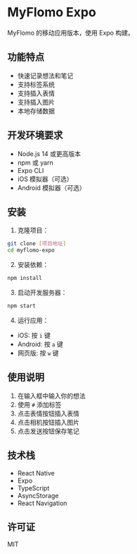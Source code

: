 # MyFlomo Expo

MyFlomo 的移动应用版本，使用 Expo 构建。

## 功能特点

- 快速记录想法和笔记
- 支持标签系统
- 支持插入表情
- 支持插入图片
- 本地存储数据

## 开发环境要求

- Node.js 14 或更高版本
- npm 或 yarn
- Expo CLI
- iOS 模拟器（可选）
- Android 模拟器（可选）

## 安装

1. 克隆项目：
```bash
git clone [项目地址]
cd myflomo-expo
```

2. 安装依赖：
```bash
npm install
```

3. 启动开发服务器：
```bash
npm start
```

4. 运行应用：
- iOS: 按 `i` 键
- Android: 按 `a` 键
- 网页版: 按 `w` 键

## 使用说明

1. 在输入框中输入你的想法
2. 使用 `#` 添加标签
3. 点击表情按钮插入表情
4. 点击相机按钮插入图片
5. 点击发送按钮保存笔记

## 技术栈

- React Native
- Expo
- TypeScript
- AsyncStorage
- React Navigation

## 许可证

MIT
